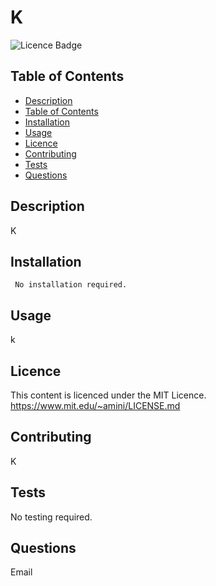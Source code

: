 # K

  ![Licence Badge](https://img.shields.io/badge/licence-MIT-green)

  ## Table of Contents
  - [Description](#description)
  - [Table of Contents](#table-of-contents)
  - [Installation](#installation)
  - [Usage](#usage)
  - [Licence](#licence)
  - [Contributing](#contributing)
  - [Tests](#tests)
  - [Questions](#questions)

  ## Description

  K


  ## Installation
  ```
   No installation required.
  ```

  ## Usage

  k

  ## Licence

  This content is licenced under the MIT Licence.
  https://www.mit.edu/~amini/LICENSE.md

  ## Contributing

  K

  ## Tests

  No testing required. 

  ## Questions

  Email
  